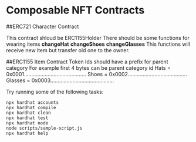 # Composable NFT Contracts

##ERC721 Character Contract

This contract shloud be ERC1155Holder
There should be some functions for wearing items
**changeHat**
**changeShoes**
**changeGlasses**
This functions will receive new item but transfer old one to the owner.

##ERC1155 Item Contract
Token Ids should have a prefix for parent category
For example first 4 bytes can be parent category id
Hats = 0x0001..........................................
Shoes = 0x0002........................................
Glasses = 0x0003...........................................





Try running some of the following tasks:

```shell
npx hardhat accounts
npx hardhat compile
npx hardhat clean
npx hardhat test
npx hardhat node
node scripts/sample-script.js
npx hardhat help
```
